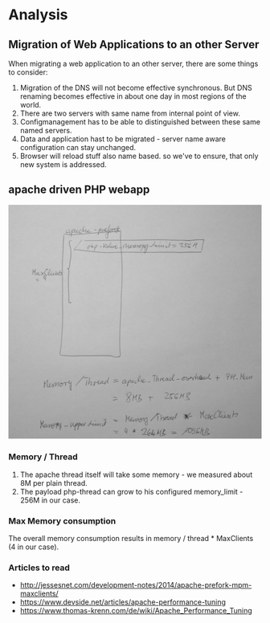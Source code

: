 # Analysis

## Migration of Web Applications to an other Server
When migrating a web application to an other server, there are some things to consider:
1. Migration of the DNS will not become effective synchronous. But DNS renaming becomes effective in about one day in most regions of the world.
2. There are two servers with same name from internal point of view.
  1. Configmanagement has to be able to distinguished between these same named servers.
  2. Data and application hast to be migrated - server name aware configuration can stay unchanged.
  3. Browser will reload stuff also name based. so we've to ensure, that only new system is addressed.

## apache driven PHP webapp

![Figure 1: Apache PHP Memory Model](apache_php_memory_model.png) 

### Memory / Thread
1. The apache thread itself will take some memory - we measured about 8M per plain thread.
2. The payload php-thread can grow to his configured memory_limit - 256M in our case.

### Max Memory consumption
The overall memory consumption results in memory / thread * MaxClients (4 in our case).

### Articles to read
* http://jessesnet.com/development-notes/2014/apache-prefork-mpm-maxclients/
* https://www.devside.net/articles/apache-performance-tuning
* https://www.thomas-krenn.com/de/wiki/Apache_Performance_Tuning